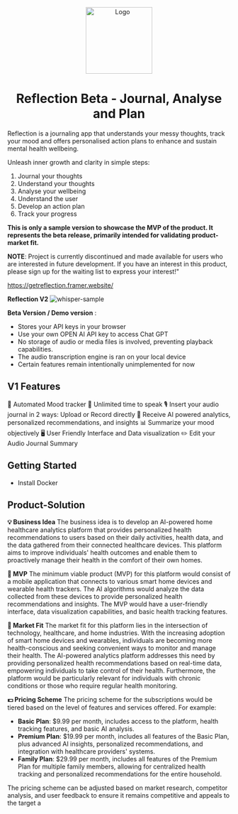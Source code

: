 
<p align="center">
  <p align="center">
   <img width="150" height="150" src="https://github.com/philipdaquin/reflection-app/assets/85416532/1b66cec6-67b8-4c49-ab70-fd3e252ff60b" alt="Logo">
  </p>
	<h1 align="center"><b>Reflection Beta - Journal, Analyse and Plan</b></h1>
</p>

Reflection is a journaling app that understands your messy thoughts, track your mood and offers  personalised action plans to enhance and sustain mental health wellbeing. 

Unleash inner growth and clarity in simple steps: 
1. Journal your thoughts
2. Understand your thoughts
3. Analyse your wellbeing
4. Understand the user
5. Develop an action plan
6. Track your progress


**This is only a sample version to showcase the MVP of the product. It represents the beta release, primarily intended for validating product-market fit.**

**NOTE**: Project is currently discontinued and made available for users who are interested in future development. If you have an interest in this product, please sign up for the waiting list to express your interest!"

https://getreflection.framer.website/

**Reflection V2**
![whisper-sample](https://github.com/philipdaquin/human_assistant/assets/85416532/66722145-11f2-4fa2-ba32-c58d477ad860)

**Beta Version / Demo version** :
- Stores your API keys in your browser
- Use your own OPEN AI API key to access Chat GPT 
- No storage of audio or media files is involved, preventing playback capabilities.
- The audio transcription engine is ran on your local device
- Certain features remain intentionally unimplemented for now


## V1 Features 
🌟 Automated Mood tracker
🎤 Unlimited time to speak
🎙️ Insert your audio journal in 2 ways: Upload or Record directly
🧠 Receive AI powered analytics, personalized recommendations, and insights
📊 Summarize your mood objectively
🖥️ User Friendly Interface and Data visualization
✏️ Edit your Audio Journal Summary

## Getting Started  

- Install Docker 


## Product-Solution  
**💡 Business Idea**
The business idea is to develop an AI-powered home healthcare analytics platform that provides personalized health recommendations to users based on their daily activities, health data, and the data gathered from their connected healthcare devices. This platform aims to improve individuals' health outcomes and enable them to proactively manage their health in the comfort of their own homes.

**🚀 MVP**
The minimum viable product (MVP) for this platform would consist of a mobile application that connects to various smart home devices and wearable health trackers. The AI algorithms would analyze the data collected from these devices to provide personalized health recommendations and insights. The MVP would have a user-friendly interface, data visualization capabilities, and basic health tracking features.

**🎯 Market Fit**
The market fit for this platform lies in the intersection of technology, healthcare, and home industries. With the increasing adoption of smart home devices and wearables, individuals are becoming more health-conscious and seeking convenient ways to monitor and manage their health. The AI-powered analytics platform addresses this need by providing personalized health recommendations based on real-time data, empowering individuals to take control of their health. Furthermore, the platform would be particularly relevant for individuals with chronic conditions or those who require regular health monitoring.


**💵 Pricing Scheme**
The pricing scheme for the subscriptions would be tiered based on the level of features and services offered. For example:
- **Basic Plan**: $9.99 per month, includes access to the platform, health tracking features, and basic AI analysis.
- **Premium Plan**: $19.99 per month, includes all features of the Basic Plan, plus advanced AI insights, personalized recommendations, and integration with healthcare providers' systems.
- **Family Plan**: $29.99 per month, includes all features of the Premium Plan for multiple family members, allowing for centralized health tracking and personalized recommendations for the entire household.

The pricing scheme can be adjusted based on market research, competitor analysis, and user feedback to ensure it remains competitive and appeals to the target a


